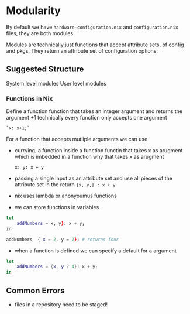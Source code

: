# Modularity

By default we have `hardware-configuration.nix` and `configuration.nix` files, they are both modules.

Modules are technically just functions that accept attribute sets, of config and pkgs.
They return an attribute set of configuration options.

## Suggested Structure

System level modules
User level modules

### Functions in Nix

Define a function
function that takes an integer argument and returns the argument +1
technically every function only accepts one argument

    `x: x+1;`

For a function that accepts mutliple arguments we can use

- currying, a function inside a function
  functin that takes x as arugment which is imbedded in a function why that takes x as arugment

  `x: y: x + y`

- passing a single input as an attribute set and use all pieces of the attribute set in the return
  `{x, y,} : x + y`

- nix uses lambda or anonyoumus functions
- we can store functions in variables

```nix
let
    addNumbers = x, y}: x + y;
in

addNumbers  { x = 2, y = 2}; # returns four
```

- when a function is defined we can specify a default for a argument

```nix
let
    addNumbers = {x, y ? 4}: x + y;
in
```

## Common Errors

- files in a repository need to be staged!

